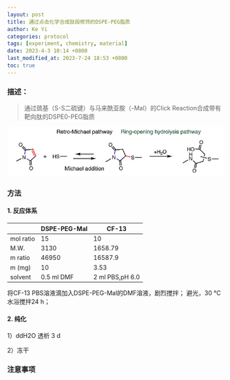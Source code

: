 ```yaml
---
layout: post
title: 通过点击化学合成肽段修饰的DSPE-PEG脂质
author: Ke Yi
categories: protocol
tags: [experiment, chemistry, material]
date: 2023-4-3 10:14 +0800
last_modified_at: 2023-7-24 18:53 +0800
toc: true
---
```


### 描述：
>通过巯基（S-S二硫键）与马来酰亚胺（-Mal）的Click Reaction合成带有靶向肽的DSPE0-PEG脂质

![placeholder](/assets/ClickChemistry.png)

### 方法
#### 1. 反应体系

|           | DSPE-PEG-Mal | CF-13           |
| --------- | ------------ | --------------- |
| mol ratio | 15           | 10              |
| M.W.      | 3130         | 1658.79         |
| m ratio   | 46950        | 16587.9         |
| m (mg)    | 10           | 3.53            |
| solvent   | 0.5 ml DMF   | 2 ml PBS,pH 6.0 |

 将CF-13 PBS溶液滴加入DSPE-PEG-Mal的DMF溶液，剧烈搅拌；
 避光，30 °C水浴搅拌24 h；

#### 2. 纯化
1）ddH2O 透析 3 d

2）冻干

### 注意事项
